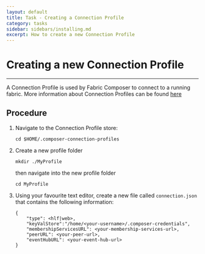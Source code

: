 ```yaml
---
layout: default
title: Task - Creating a Connection Profile
category: tasks
sidebar: sidebars/installing.md
excerpt: How to create a new Connection Profile
---
```


# Creating a new Connection Profile

---

A Connection Profile is used by Fabric Composer to connect to a running fabric. More information about Connection Profiles can be found [here](../reference/connectionprofile.md)

## Procedure

1. Navigate to the Connection Profile store:
    ```
    cd $HOME/.composer-connection-profiles
    ```
2. Create a new profile folder
    ```
    mkdir ./MyProfile
    ```
    then navigate into the new profile folder
    ```
    cd MyProfile
    ```
3. Using your favourite text editor, create a new file called `connection.json` that contains the following information:

    ```
    {
        "type": <hlf|web>,
        "keyValStore":"/home/<your-username>/.composer-credentials",
        "membershipServicesURL": <your-membership-services-url>,
        "peerURL": <your-peer-url>,
        "eventHubURL": <your-event-hub-url>
    }
    ```
